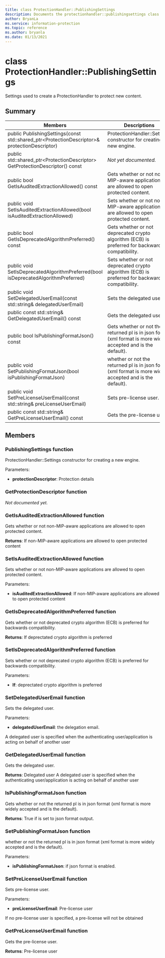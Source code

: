 ```yaml
---
title: class ProtectionHandler::PublishingSettings 
description: Documents the protectionhandler::publishingsettings class of the Microsoft Information Protection (MIP) SDK.
author: BryanLa
ms.service: information-protection
ms.topic: reference
ms.author: bryanla
ms.date: 01/13/2021
---
```


# class ProtectionHandler::PublishingSettings 
Settings used to create a ProtectionHandler to protect new content.
  
## Summary
 Members                        | Descriptions                                
--------------------------------|---------------------------------------------
public PublishingSettings(const std::shared_ptr\<ProtectionDescriptor\>& protectionDescriptor)  |  ProtectionHandler::Settings constructor for creating a new engine.
public std::shared_ptr\<ProtectionDescriptor\> GetProtectionDescriptor() const  | _Not yet documented._
public bool GetIsAuditedExtractionAllowed() const  |  Gets whether or not non-MIP-aware applications are allowed to open protected content.
public void SetIsAuditedExtractionAllowed(bool isAuditedExtractionAllowed)  |  Sets whether or not non-MIP-aware applications are allowed to open protected content.
public bool GetIsDeprecatedAlgorithmPreferred() const  |  Gets whether or not deprecated crypto algorithm (ECB) is preferred for backwards compatibility.
public void SetIsDeprecatedAlgorithmPreferred(bool isDeprecatedAlgorithmPreferred)  |  Sets whether or not deprecated crypto algorithm (ECB) is preferred for backwards compatibility.
public void SetDelegatedUserEmail(const std::string& delegatedUserEmail)  |  Sets the delegated user.
public const std::string& GetDelegatedUserEmail() const  |  Gets the delegated user.
public bool IsPublishingFormatJson() const  |  Gets whether or not the returned pl is in json format (xml format is more widely accepted and is the default).
public void SetPublishingFormatJson(bool isPublishingFormatJson)  |  whether or not the returned pl is in json format (xml format is more widely accepted and is the default).
public void SetPreLicenseUserEmail(const std::string& preLicenseUserEmail)  |  Sets pre-license user.
public const std::string& GetPreLicenseUserEmail() const  |  Gets the pre-license user.
  
## Members
  
### PublishingSettings function
ProtectionHandler::Settings constructor for creating a new engine.

Parameters:  
* **protectionDescriptor**: Protection details


  
### GetProtectionDescriptor function
_Not documented yet._

  
### GetIsAuditedExtractionAllowed function
Gets whether or not non-MIP-aware applications are allowed to open protected content.

  
**Returns**: If non-MIP-aware applications are allowed to open protected content
  
### SetIsAuditedExtractionAllowed function
Sets whether or not non-MIP-aware applications are allowed to open protected content.

Parameters:  
* **isAuditedExtractionAllowed**: If non-MIP-aware applications are allowed to open protected content


  
### GetIsDeprecatedAlgorithmPreferred function
Gets whether or not deprecated crypto algorithm (ECB) is preferred for backwards compatibility.

  
**Returns**: If deprectated crypto algorithm is preferred
  
### SetIsDeprecatedAlgorithmPreferred function
Sets whether or not deprecated crypto algorithm (ECB) is preferred for backwards compatibility.

Parameters:  
* **If**: deprectated crypto algorithm is preferred


  
### SetDelegatedUserEmail function
Sets the delegated user.

Parameters:  
* **delegatedUserEmail**: the delegation email.


A delegated user is specified when the authenticating user/application is acting on behalf of another user
  
### GetDelegatedUserEmail function
Gets the delegated user.

  
**Returns**: Delegated user
A delegated user is specified when the authenticating user/application is acting on behalf of another user
  
### IsPublishingFormatJson function
Gets whether or not the returned pl is in json format (xml format is more widely accepted and is the default).

  
**Returns**: True if is set to json format output.
  
### SetPublishingFormatJson function
whether or not the returned pl is in json format (xml format is more widely accepted and is the default).

Parameters:  
* **isPublishingFormatJson**: if json format is enabled.


  
### SetPreLicenseUserEmail function
Sets pre-license user.

Parameters:  
* **preLicenseUserEmail**: Pre-license user


If no pre-license user is specified, a pre-license will not be obtained
  
### GetPreLicenseUserEmail function
Gets the pre-license user.

  
**Returns**: Pre-license user